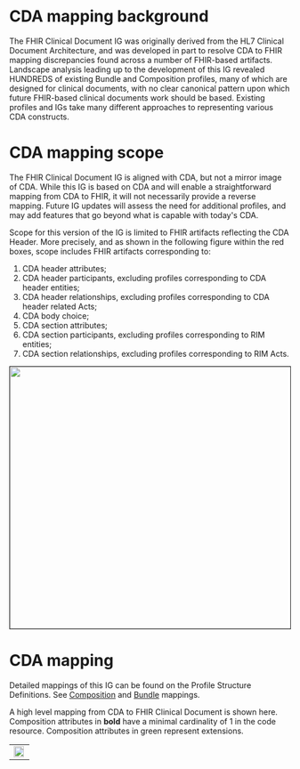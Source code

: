 # CDA mapping background
The FHIR Clinical Document IG was originally derived from the HL7 Clinical Document Architecture, and was developed in part to resolve CDA to FHIR mapping discrepancies found across a number of FHIR-based artifacts. Landscape analysis leading up to the development of this IG revealed HUNDREDS of existing Bundle and Composition profiles, many of which are designed for clinical documents, with no clear canonical pattern upon which future FHIR-based clinical documents work should be based. Existing profiles and IGs take many different approaches to representing various CDA constructs. 
  
# CDA mapping scope
The FHIR Clinical Document IG is aligned with CDA, but not a mirror image of CDA. While this IG is based on CDA and will enable a straightforward mapping from CDA to FHIR, it will not necessarily provide a reverse mapping. Future IG updates will assess the need for additional profiles, and may add features that go beyond what is capable with today's CDA. 

Scope for this version of the IG is limited to FHIR artifacts reflecting the CDA Header. More precisely, and as shown in the following figure within the red boxes, scope includes FHIR artifacts corresponding to:
1. CDA header attributes;
2. CDA header participants, excluding profiles corresponding to CDA header entities; 
3. CDA header relationships, excluding profiles corresponding to CDA header related Acts; 
4. CDA body choice; 
5. CDA section attributes; 
6. CDA section participants, excluding profiles corresponding to RIM entities; 
7. CDA section relationships, excluding profiles corresponding to RIM Acts. 
<img src="CDA_RMIM.png" height="471" width="715" border=1/>
  
# CDA mapping
Detailed mappings of this IG can be found on the Profile Structure Definitions. See [Composition](StructureDefinition-clinical-document-composition-mappings.html#mappings-for-cda-r2-http-hl7-org-v3-cda) and [Bundle](StructureDefinition-clinical-document-bundle-mappings.html#mappings-for-cda-r2-http-hl7-org-v3-cda) mappings.

<p>A high level mapping from CDA to FHIR Clinical Document is shown here. Composition attributes in <b>bold</b> have a minimal cardinality of 1 in the code resource. Composition attributes in green represent extensions. </p>
<!--img src="CDA_mapping.png" width="659" height="530" border=1/-->

<table><tr><td><img width="95%" height="95%" src="HL7 CDA-FHIR Alignment - Image-Mapping.svg" /></td></tr></table>
  
